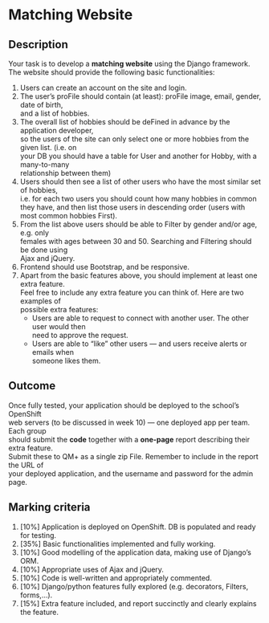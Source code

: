 # Matching Website

## Description 	
Your	task	is	to	develop	a	**matching	website**	using	the	Django	framework.	
The	website	should	provide	the	following	basic	functionalities:		

1. Users	can	create	an	account	on	the	site	and	login.	
2. The	user’s	proFile	should	contain	(at	least):	proFile	image,	email,	gender,	date	of	birth,	
and	a	list	of	hobbies.	
3. The	overall	list	of	hobbies	should	be	deFined	in	advance	by	the	application	developer,	
so	the	users	of	the	site	can	only	select	one	or	more	hobbies	from	the	given	list.	(i.e.	on	
your	DB	you	should	have	a	table	for	User	and	another	for	Hobby,	with	a	many-to-many	
relationship	between	them)
4. Users	should	then	see	a	list	of	other	users	who	have	the	most	similar	set	of	hobbies,	
i.e.	for	each	two	users	you	should	count	how	many	hobbies	in	common	they	have,	and	
then	list	those	users	in	descending	order	(users	with	most	common	hobbies	First).		
5. From	the	list	above	users	should	be	able	to	Filter	by	gender	and/or	age,	e.g.	only	
females	with	ages	between	30	and	50.	Searching	and	Filtering	should	be	done	using	
Ajax	and	jQuery.	
6. Frontend	should	use	Bootstrap,	and	be	responsive.	
7. Apart	from	the	basic	features	above,	you	should	implement	at	least	one	extra	feature.	
Feel	free	to	include	any	extra	feature	you	can	think	of.	Here	are	two	examples	of	
possible	extra	features:	
    - Users	are	able	to	request	to	connect	with	another	user.	The	other	user	would	then	
need	to	approve	the	request.	
    - Users	are	able	to	“like”	other	users	—	and	users	receive	alerts	or	emails	when	
someone	likes	them.	

## Outcome	
Once	fully	tested,	your	application	should	be	deployed	to	the	school’s	OpenShift	
web	servers	(to	be	discussed	in	week	10)	—	one	deployed	app	per	team.	Each	group	
should	submit	the	**code**	together	with	a	**one-page**	report	describing	their	extra	feature.	
Submit	these	to	QM+	as	a	single	zip	File.	Remember	to	include	in	the	report	the	URL	of	
your	deployed	application,	and	the	username	and	password	for	the	admin	page.

## Marking criteria
1. [10%]	Application	is	deployed	on	OpenShift.	DB	is	populated	and	ready	for	testing.	
2. [35%]	Basic	functionalities	implemented	and	fully	working.	
3. [10%]	Good	modelling	of	the	application	data,	making	use	of	Django’s	ORM.	
4. [10%]	Appropriate	uses	of	Ajax	and	jQuery.	
5. [10%]	Code	is	well-written	and	appropriately	commented.	
6. [10%]	Django/python	features	fully	explored	(e.g.	decorators,	Filters,	forms,…).	
7. [15%]	Extra	feature	included,	and	report	succinctly	and	clearly	explains	the	feature.	
